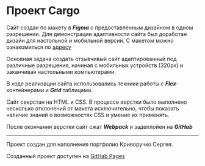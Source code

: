 # Проект Cargo

Сайт создан по макету в **_Figma_** с предоставленным дизайном в одном разрешении. Для демонстрации адаптивности сайта был доработан дизайн для настольной и мобильной версии.
С макетом можно ознакомиться по [адресу](https://www.figma.com/file/pNz9OMwq3AqX9BWjwfmnoj/Templates-5.-More-on-Figma.info-Copy?node-id=2%3A8)

Основная задача создать отзывчивый сайт адаптированный под различные разрешения, начиная с мобильных устройств (320px) и заканчивая настольными компьютерами.

В ходе реализации сайта использовались техники работы с **_Flex_**-контейнерами и **_Grid_** таблицами.

Сайт сверстан на HTML и CSS. В процессе верстки было выполнено несколько отклонений от макета исключительно, чтобы показать наличие знаний о возможностях CSS и умение их применять.

После окончания верстки сайт сжат **_Webpack_** и задеплойен на **_GitHab_**

---

Проект создан для наполнения портфолио Криворучко Сергея.

Созданный проект доступен на [GitHab Pages](https://sergeyk2004.github.io/Cargo/)
